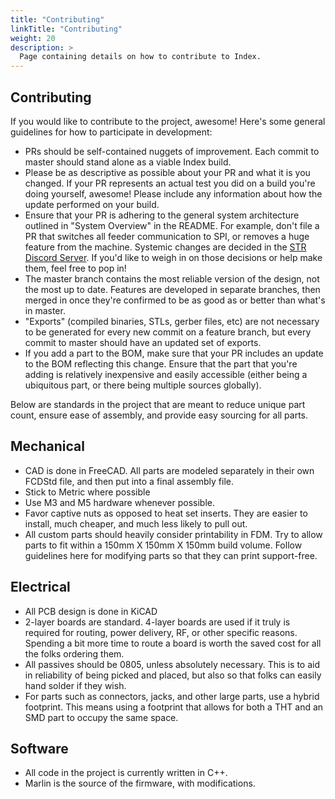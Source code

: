 ```yaml
---
title: "Contributing"
linkTitle: "Contributing"
weight: 20
description: >
  Page containing details on how to contribute to Index.
---
```


## Contributing

If you would like to contribute to the project, awesome! Here's some general guidelines for how to participate in development:

* PRs should be self-contained nuggets of improvement. Each commit to master should stand alone as a viable Index build.
* Please be as descriptive as possible about your PR and what it is you changed. If your PR represents an actual test you did on a build you're doing yourself, awesome! Please include any information about how the update performed on your build.
* Ensure that your PR is adhering to the general system architecture outlined in "System Overview" in the README. For example, don't file a PR that switches all feeder communication to SPI, or removes a huge feature from the machine. Systemic changes are decided in the [STR Discord Server](https://discordapp.com/invite/TCwy6De). If you'd like to weigh in on those decisions or help make them, feel free to pop in!
* The master branch contains the most reliable version of the design, not the most up to date. Features are developed in separate branches, then merged in once they're confirmed to be as good as or better than what's in master.
* "Exports" (compiled binaries, STLs, gerber files, etc) are not necessary to be generated for every new commit on a feature branch, but every commit to master should have an updated set of exports.
* If you add a part to the BOM, make sure that your PR includes an update to the BOM reflecting this change. Ensure that the part that you're adding is relatively inexpensive and easily accessible (either being a ubiquitous part, or there being multiple sources globally).

Below are standards in the project that are meant to reduce unique part count, ensure ease of assembly, and provide easy sourcing for all parts.

## Mechanical
* CAD is done in FreeCAD. All parts are modeled separately in their own FCDStd file, and then put into a final assembly file.
* Stick to Metric where possible
* Use M3 and M5 hardware whenever possible.
* Favor captive nuts as opposed to heat set inserts. They are easier to install, much cheaper, and much less likely to pull out.
* All custom parts should heavily consider printability in FDM. Try to allow parts to fit within a 150mm X 150mm X 150mm build volume. Follow guidelines here for modifying parts so that they can print support-free.


## Electrical
* All PCB design is done in KiCAD
* 2-layer boards are standard. 4-layer boards are used if it truly is required for routing, power delivery, RF, or other specific reasons. Spending a bit more time to route a board is worth the saved cost for all the folks ordering them.
* All passives should be 0805, unless absolutely necessary. This is to aid in reliability of being picked and placed, but also so that folks can easily hand solder if they wish.
* For parts such as connectors, jacks, and other large parts, use a hybrid footprint. This means using a footprint that allows for both a THT and an SMD part to occupy the same space.

## Software
* All code in the project is currently written in C++.
* Marlin is the source of the firmware, with modifications.
